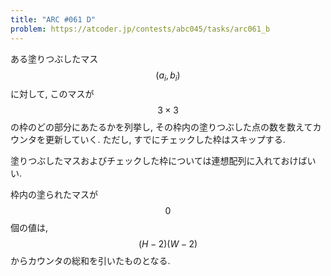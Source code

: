 ```yaml
---
title: "ARC #061 D"
problem: https://atcoder.jp/contests/abc045/tasks/arc061_b
---
```

ある塗りつぶしたマス $$ (a_i, b_i) $$ に対して, このマスが $$ 3 \times 3 $$ の枠のどの部分にあたるかを列挙し, その枠内の塗りつぶした点の数を数えてカウンタを更新していく. ただし, すでにチェックした枠はスキップする.

塗りつぶしたマスおよびチェックした枠については連想配列に入れておけばいい.

枠内の塗られたマスが $$ 0 $$ 個の値は, $$ (H-2)(W-2) $$ からカウンタの総和を引いたものとなる.
